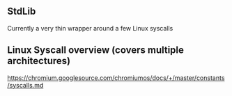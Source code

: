 ## StdLib 

Currently a very thin wrapper around a few Linux syscalls

## Linux Syscall overview (covers multiple architectures)
https://chromium.googlesource.com/chromiumos/docs/+/master/constants/syscalls.md
